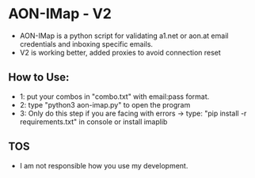# AON-IMap - V2
- AON-IMap is a python script for validating a1.net or aon.at email credentials and inboxing specific emails.
- V2 is working better, added proxies to avoid connection reset

## How to Use:
- 1: put your combos in "combo.txt" with email:pass format.
- 2: type "python3 aon-imap.py" to open the program
- 3: Only do this step if you are facing with errors -> type: "pip install -r requirements.txt" in console or install imaplib

## TOS
- I am not responsible how you use my development.
